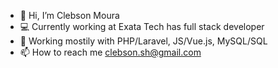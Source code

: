 - 👋 Hi, I’m Clebson Moura
- 💻 Currently working at Exata Tech has full stack developer
- 🌱 Working mostily with PHP/Laravel, JS/Vue.js, MySQL/SQL
- 📫 How to reach me clebson.sh@gmail.com

<!---
clebsonsh/clebsonsh is a ✨ special ✨ repository because its `README.md` (this file) appears on your GitHub profile.
You can click the Preview link to take a look at your changes.
--->
